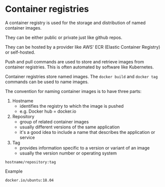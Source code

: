 # Container registries

A container registry is used for the storage and distribution of named container images.

They can be either public or private just like github repos.

They can be hosted by a provider like AWS' ECR (Elastic Container Registry) or self-hosted.


Push and pull commands are used to store and retrieve images from container registries. This is often automated by software like Kubernetes.

Container registries store named images. The `docker build` and `docker tag` commands can be used to name images.

The convention for naming container images is to have three parts:
1. Hostname
    - identifies the registry to which the image is pushed
    - e.g. Docker hub = docker.io
2. Repository
    - group of related container images
    - usually different versions of the same application
    - it's a good idea to include a name that describes the application or service
3. Tag
    - provides information specific to a version or variant of an image
    - usually the version number or operating system
```
hostname/repository:tag
```

Example
```
docker.io/ubuntu:18.04
```